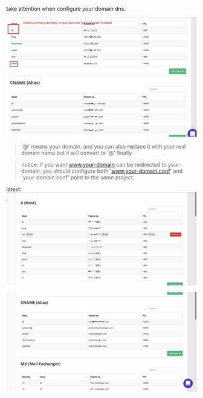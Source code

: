 take attention when configure your domain dns.

![avatar](img/2020-01-23%2018.07.34.jpg)
> '@' means your domain. and you can also replace it with your real domain name but it will convert to '@' finally.

>notice: if you want www.your-domain can be redirected to your-domain. 
>you should configure both 'www.your-domain.conf' and 'your-domain.conf' point to the same project.

latest:
![avatar](img/2020-07-21-main.jpeg)

![avatar](img/2020-07-21-sub.jpeg)